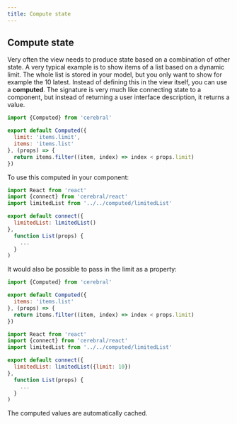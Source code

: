 ```yaml
---
title: Compute state
---
```


## Compute state

Very often the view needs to produce state based on a combination of other state. A very typical example is to show items of a list based on a dynamic limit. The whole list is stored in your model, but you only want to show for example the 10 latest. Instead of defining this in the view itself, you can use a **computed**. The signature is very much like connecting state to a component, but instead of returning a user interface description, it returns a value.

```js
import {Computed} from 'cerebral'

export default Computed({
  limit: 'items.limit',
  items: 'items.list'
}, (props) => {
  return items.filter((item, index) => index < props.limit)
})
```

To use this computed in your component:

```js
import React from 'react'
import {connect} from 'cerebral/react'
import limitedList from '../../computed/limitedList'

export default connect({
  limitedList: limitedList()
},
  function List(props) {
    ...
  }
)
```

It would also be possible to pass in the limit as a property:

```js
import {Computed} from 'cerebral'

export default Computed({
  items: 'items.list'
}, (props) => {
  return items.filter((item, index) => index < props.limit)
})
```

```js
import React from 'react'
import {connect} from 'cerebral/react'
import limitedList from '../../computed/limitedList'

export default connect({
  limitedList: limitedList({limit: 10})
},
  function List(props) {
    ...
  }
)
```

The computed values are automatically cached.
